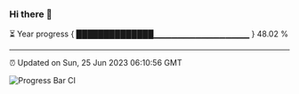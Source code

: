 ### Hi there 👋

⏳ Year progress { ██████████████▁▁▁▁▁▁▁▁▁▁▁▁▁▁▁▁ } 48.02 %

---

⏰ Updated on Sun, 25 Jun 2023 06:10:56 GMT

![Progress Bar CI](https://github.com/Shyam-Makwana/GitHub-Actions-Demo/workflows/Progress%20Bar%20CI/badge.svg)

